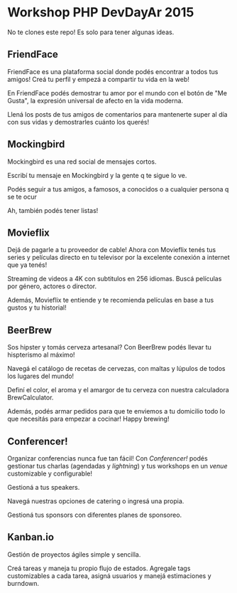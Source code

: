 # Workshop PHP DevDayAr 2015
No te clones este repo! Es solo para tener algunas ideas.

## FriendFace

FriendFace es una plataforma social donde podés encontrar a todos tus amigos! Creá tu perfil y empezá a compartir tu vida en la web!

En FriendFace podés demostrar tu amor por el mundo con el botón de "Me Gusta", la expresión universal de afecto en la vida moderna.

Llená los posts de tus amigos de comentarios para mantenerte super al día con sus vidas y demostrarles cuánto los querés!

## Mockingbird

Mockingbird es una red social de mensajes cortos.

Escribí tu mensaje en Mockingbird y la gente q te sigue lo ve.

Podés seguir a tus amigos, a famosos, a conocidos o a cualquier persona q se te ocur

Ah, también podés tener listas!

## Movieflix

Dejá de pagarle a tu proveedor de cable! Ahora con Movieflix tenés tus series y películas directo en tu televisor por la excelente conexión a internet que ya tenés!

Streaming de videos a 4K con subtitulos en 256 idiomas. Buscá películas por género, actores o director.

Además, Movieflix te entiende y te recomienda películas en base a tus gustos y tu historial!

## BeerBrew

Sos hipster y tomás cerveza artesanal? Con BeerBrew podés llevar tu hispterismo al máximo!

Navegá el catálogo de recetas de cervezas, con maltas y lúpulos de todos los lugares del mundo!

Definí el color, el aroma y el amargor de tu cerveza con nuestra calculadora BrewCalculator.

Además, podés armar pedidos para que te enviemos a tu domicilio todo lo que necesitás para empezar a cocinar! Happy brewing!

## Conferencer!

Organizar conferencias nunca fue tan fácil! Con *Conferencer!* podés gestionar tus charlas (agendadas y _lightning_) y tus workshops en un _venue_ customizable y configurable!

Gestioná a tus speakers.

Navegá nuestras opciones de catering o ingresá una propia. 

Gestioná tus sponsors con diferentes planes de sponsoreo.

## Kanban.io

Gestión de proyectos ágiles simple y sencilla.

Creá tareas y maneja tu propio flujo de estados. Agregale tags customizables a cada tarea, asigná usuarios y manejá estimaciones y burndown.
